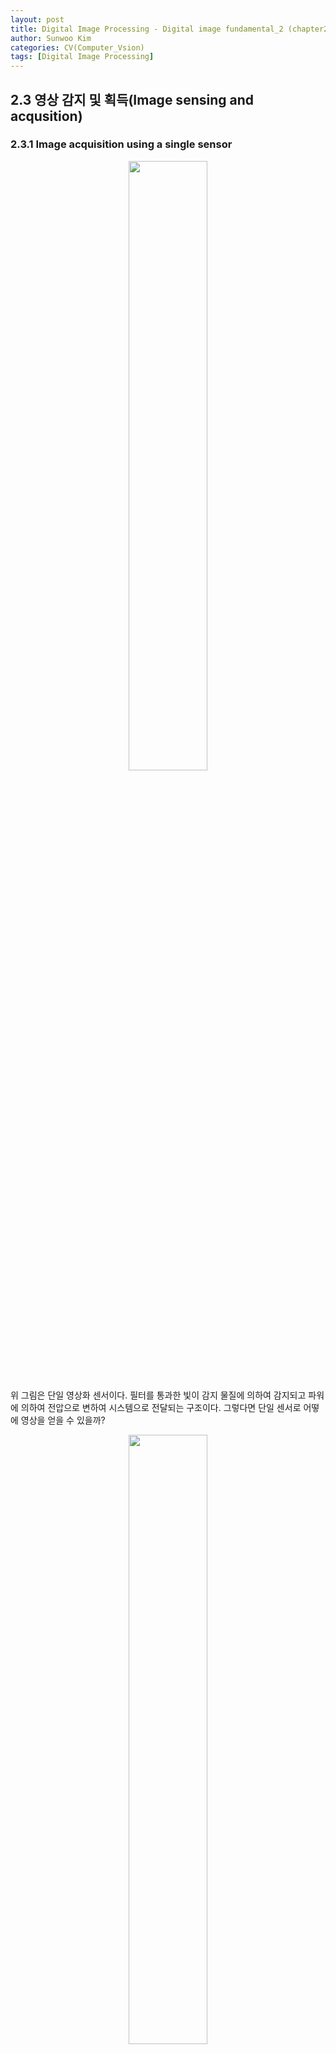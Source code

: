 ```yaml
---
layout: post
title: Digital Image Processing - Digital image fundamental_2 (chapter2), (Rafael C. Gonzales)
author: Sunwoo Kim
categories: CV(Computer_Vsion)
tags: [Digital Image Processing]
---
```


## 2.3 영상 감지 및 획득(Image sensing and acqusition)

### 2.3.1 Image acquisition using a single sensor
<center><img src="/public/img/Digital Image Processing-Chapter2/img09.png" width="50%"></center>

위 그림은 단일 영상화 센서이다. 필터를 통과한 빛이 감지 물질에 의하여 감지되고 파워에 의하여 전압으로 변하여 시스템으로 전달되는 
구조이다. 그렇다면 단일 센서로 어떻에 영상을 얻을 수 있을까?

<center><img src="/public/img/Digital Image Processing-Chapter2/img10.png" width="50%"></center>

바로 위 그림과 같이 단일 센서롤 x축으로 움직이면서, 필름이 있는 통을 회전시키면, 필름의 xy평면의 모든 곳에 기록을 남길 수 가 있게 
된다. 하지만 이러한 방법은 시간이 오래걸린다, 또한 내 생각으로는, 단일 센서로 인지하기 때문에, 전체적인 이미지를 기록하기 위해서 
모든 영역을 센서 하나가 스캔해야 하므로, 이미지의 픽셀끼리 관측된 시간 차가 있어서 화질도 그렇게 좋지 않을 것 같다.

### 2.3.2 Image acquisition using sensor strips
<center><img src="/public/img/Digital Image Processing-Chapter2/img11.png" width="50%"></center>

센서 띠를 이용해 영상을 얻는 예시가 위 그림에 나와있다. 먼저 왼쪽위의 그림을 보자. 왼쪽 위의 그림에 가운데 길다란 판자 같은게 
보이는가? 그것은 바로 단일 센서를 일 자로 여러개를 모아놓은 것이다. 만약에 이러한 센서가 상공을 날고있는 비행기의 밑에 붙어있는 
모습을 상상해보자. 그렇다면, 비행기가 다니면서 그 일대의 영역을 스캔하는 것이 가능할 것이다.

오른쪽 그림을 보면 무엇이 떠오르는가? 바로 MRI 또는 X선 장치가 떠오를 것이다. 오른쪽 그림에서 가장 큰 원통 반지 모양의 물체가 바로 
센서이다. 이 센서는 물체가 들어오면 물체의 한 단면을 촬열할 수 있을 것이다. 만약에 MRI라고 생각해보자. 반지 모양의 센서는 계속 센싱을 
하고있고, 사람이 머리부터 차례대로 안쪽으로 들어간다. 그러면 순간순간, MRi는 사람의 한 단면 단면을 촬영한다. 이 후 촬영이 끝나면, 컴퓨터
안의 소프트웨어를 통하여, 단면을 모두 모아 3D로 결과를 변환하여 사람에게 보여주게 된다.

### 2.3.3 Image acquisition using sensor arrays
<center><img src="/public/img/Digital Image Processing-Chapter2/img12.png" width="30%"></center>

위 그림은 센서 배열이다. 일반적으로 우리가 상상했던 센서의 모습이 아닐까 싶다. 이 센서는 어디에 쓰일까? 가장 바로 생각나는 예시는 
디지털 카메라이다. 사진을 찍었을때 바로 그 시간 그 장면의 모습이 한 장면으로 센싱될 수 있다. 앞서 봤던 센서들 처럼 불필요한 이동 없이 
한 장면을 센싱할 수 있다.

### 2.3.4 A simple image formation model
<center><img src="/public/img/Digital Image Processing-Chapter2/img13.png" width="60%"></center>
위 그림은 영상 형성 괴정이다. 광원에서 빛이 쏘아지면, 어떤 사물에 빛이 반사된다. 그렇게 되면, 광원의 빛과, 사물에 반사된 빛이 
센서에 인식되고 결과적으로 영상이 형성되게 된다. 그렇다면 센싱되는 밝기값들은 어떻게 계산될까? 바로 아래와 같이 계산된다.

<center><img src="/public/img/Digital Image Processing-Chapter2/img14.png" width="50%"></center>

r(x,y)가 0인 경우는 완전 흡수, 1인 경우는 완전 반사를 의미한다. 즉 일반적인 사물에 대해서 r(x,y)는 **반사율**을 의미한다.

그런데 X-ray같은 경우에서는, 투과된 빛의 에너지양을 측정하므로 r(x,y)는 이때 **투과도**를 의미한다.

## 2.4 Image sampling and quantization

### 2.4.1 Basic concepts in sampling and quantization
샘플링이란 **좌표 값**을 디지털화 하는것, 양자화란 **진폭 값**들을 디지털화 하는 것을 의미한다.


<center><img src="/public/img/Digital Image Processing-Chapter2/img15.png" width="70%"></center>

위 그림을 보면 이미지를 샘플링하고 양자화 시키는 과정을 볼 수 있다.

먼저 그림a 는 연속적인 이미지, 그림b는 그림a에서 선분 AB에 존재하는 그림a의 연속적인 진폭값을 나타낸 것이다. 그림c 에서는 어떤 
기준으로 샘플링과 양자화를 할 지 보여주고 있다. 그림d는 샘플링과 양자화를 완료한 모습이다. 그림을 보면 쉽게 알 수 있듯이, 샘플링은 
해당 좌표에서만 진폭값을 측정하겠다는 것이다. 양자화는 어떤 구간 안에 있는 진폭값들을 모두 하나의 진폭값으로 여기겠다는 것이다.

### 2.4.2 Representing digital images

<center><img src="/public/img/Digital Image Processing-Chapter2/img16.png" width="60%"></center>

위 그림처럼 영상은 컴퓨터에서 2차원 평면으로 기록될 수 있다. 이러한 실수평면을 공간 도메인(Spatial domain)이라 하며, 
xy좌표들을 공간좌표(spatial variables or spatial coordinates)라고 한다. **위 그림에서 컴퓨터에서 공간도메인의 원점이 왼쪽**
**상단에 위치하고, xy축이 왼쪽, 상단에 위치한다는 것을 알고 있어야한다.** 위 사실을 알았다면 좌표표시가 다음과 같이 된다는 것을 
바로 이해할 수 있을 것이다. (또한, 거의 대부분 픽셀값이 정수로 표현된다는 것을 알아두자.)

<center><img src="/public/img/Digital Image Processing-Chapter2/img17.png" width="50%"></center>

<center><img src="/public/img/Digital Image Processing-Chapter2/img18.png" width="60%"></center>
위 그림은 영상표현을 하기위한 비트수를 나타내는 그림이다.

### 2.4.3 Spatial and Intensity resolution
우리가 흔히 말하는 해상도는 무엇을 의미할까? 흔히 DPI(Dots Per Inch)의 단위로 쓰인다. 여기서 dots는 pixels을 의미하는데, 즉, 인치당 
얼마나 많은 픽셀이 존재하는가를 의미한다. 인치당 픽셀이 많이 존재할 수록 해상도가 높아서 영상이 더욱 말끔하게 보이게 된다. 이해가 안된 
다면 다음 예시를 생각해보자. 어렸을 적 미술시간에, 점묘화 라는것을 본적이 있을 것이다. 이는 수많은 점을 콕콕콕 찍어서 그린 그림이다. 
이 그림을 보면, 점이 적을 때는 어떤 물체인지 구별이 잘 안가지만, 점이 많아질 수록 어떤 물체인지 구별이 되기 시작하며, 더욱 선명하게 보이기 
시작한다. 컴퓨터의 영상도 이 원리와 같다.

<center><img src="/public/img/Digital Image Processing-Chapter2/img20.png" width="60%"></center>
위 그림을 보고 어떤 이미지가 해상도가 높고 어떤 이미지가 해상도가 낮은지 생각해보자.

또한, 그레이 레벨 이미지에서, 비트수는 얼마나 명암을 자세하게 표현할 것인지를 나타낸다. 비트수가 커질수록 검정색과 흰색 사이를 아주 
정밀하게 나타내며, 비트수가 1비트라면, 오직 검정색과 흰색만을 표시할 수 있게된다. 만약 1비트로 영상을 표현하게 된다면, 그레이 레벨 
구간이 [0, 255]일 때, [0, 127]=검정, [128, 255]=흰색 으로 표시될 것이다. 다음 그림은 그레이 레벨을 표현하는 비트수를 차례차례 낮췄을 
때 나타난 그림들이다.
<center><img src="/public/img/Digital Image Processing-Chapter2/img19.png" width="60%"></center>



